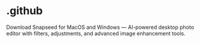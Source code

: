 # .github
Download Snapseed for MacOS and Windows — AI-powered desktop photo editor with filters, adjustments, and advanced image enhancement tools.
